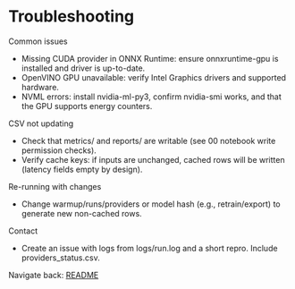 # Troubleshooting

Common issues
- Missing CUDA provider in ONNX Runtime: ensure onnxruntime-gpu is installed and driver is up-to-date.
- OpenVINO GPU unavailable: verify Intel Graphics drivers and supported hardware.
- NVML errors: install nvidia-ml-py3, confirm nvidia-smi works, and that the GPU supports energy counters.

CSV not updating
- Check that metrics/ and reports/ are writable (see 00 notebook write permission checks).
- Verify cache keys: if inputs are unchanged, cached rows will be written (latency fields empty by design).

Re-running with changes
- Change warmup/runs/providers or model hash (e.g., retrain/export) to generate new non-cached rows.

Contact
- Create an issue with logs from logs/run.log and a short repro. Include providers_status.csv.

Navigate back: [README](./README.md)

